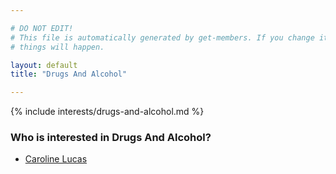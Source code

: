 ```yaml
---

# DO NOT EDIT!
# This file is automatically generated by get-members. If you change it, bad
# things will happen.

layout: default
title: "Drugs And Alcohol"

---
```


{% include interests/drugs-and-alcohol.md %}

### Who is interested in Drugs And Alcohol?


* [Caroline Lucas](members/caroline-lucas.html)
